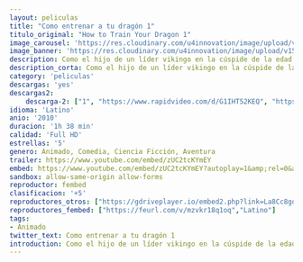 ```yaml
---
layout: peliculas
title: "Como entrenar a tu dragón 1"
titulo_original: "How to Train Your Dragon 1"
image_carousel: 'https://res.cloudinary.com/u4innovation/image/upload/v1559427389/dragon1poster-min_sfwtjo.jpg'
image_banner: 'https://res.cloudinary.com/u4innovation/image/upload/v1559364560/dragon3banner-min_s2qqmi.jpg'
description: Como el hijo de un líder vikingo en la cúspide de la edad adulta, el tímido Hipo Horrogo Horrendo III se enfrenta a un rito de iniciación, debe matar a un dragón para demostrar su valía guerrera. Pero después de derribar a un temido dragón, se da cuenta de que ya no quiere destruirlo, y en su lugar se hace amigo de la bestia, lo que él llama Toothless, para gran disgusto de su padre guerrero.
description_corta: Como el hijo de un líder vikingo en la cúspide de la edad adulta, el tímido Hipo Horrogo Horrendo III se enfrenta a un rito de iniciación, debe matar a un dragón para demostrar su valía guerrera. Pero después de derribar a un temido dragón, se da cuenta de que ya no quiere destruirlo, y en su lugar se hace amigo de la bestia, lo que él llama Toothless, para gran disgusto de su padre guerrero.
category: 'peliculas'
descargas: 'yes'
descargas2:
    descarga-2: ["1", "https://www.rapidvideo.com/d/G1IHT52KEQ", "https://www.google.com/s2/favicons?domain=www.rapidvideo.com","RapidVideo","https://res.cloudinary.com/imbriitneysam/image/upload/v1541473684/mexico.png", "Latino", "Full HD"]
idioma: 'Latino'
anio: '2010'
duracion: '1h 38 min'
calidad: 'Full HD'
estrellas: '5'
genero: Animado, Comedia, Ciencia Ficción, Aventura
trailer: https://www.youtube.com/embed/zUC2tcKYmEY
embed: https://www.youtube.com/embed/zUC2tcKYmEY?autoplay=1&amp;rel=0&amp;hd=1&border=0&wmode=opaque&enablejsapi=1&modestbranding=1&controls=1&showinfo=0
sandbox: allow-same-origin allow-forms
reproductor: fembed
clasificacion: '+5'
reproductores_otros: ["https://gdriveplayer.io/embed2.php?link=La8Cc8gql%252FYQQBkm3EH4jwfalj86TQK0FiDZt2TmnM0jA0PLsTUgg1SlyD4bohh8Xg97yqlwix6Owb7R66erSj4WjVlCFniNWaj9SRSMBuJw0y9uQoB1ih4aNogtmj3oFWXAsJipROSN9sgJPOW0t%252Bsi2MDKrJj7RrJyT3VlTMnydob1mUvGPYiChOgoezSmXeEUCRkGrwkwtRDHiTbfJw","Latino","https://streampelis.info/public/dist/index.html?id=ad807c29b2b369097fdbd1f01e5d8729","Latino","https://www.zembed.to/public/dist/asteroid.html?id=8fb6d75b4a1afbcee2b78d946826f70a&title=How%20to%20Train%20Your%20Dragon","Latino","https://movcloud.net/embed/lm-Kt6PkSJ-g","Latino"]
reproductores_fembed: ["https://feurl.com/v/mzvkr18q1oq","Latino"]
tags:
- Animado
twitter_text: Como entrenar a tu dragón 1
introduction: Como el hijo de un líder vikingo en la cúspide de la edad adulta, el tímido Hipo Horrogo Horrendo III se enfrenta a un rito de iniciación, debe matar a un dragón para demostrar su valía guerrera. Pero después de derribar a un temido dragón, se da cuenta de que ya no quiere destruirlo, y en su lugar se hace amigo de la bestia, lo que él llama Toothless, para gran disgusto de su padre guerrero.
---
```












